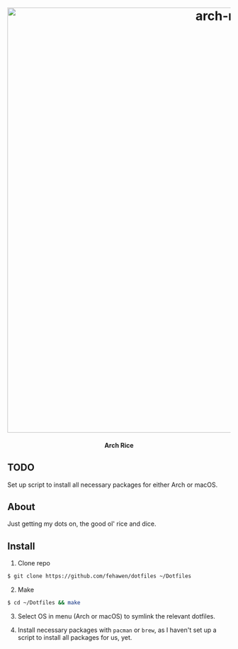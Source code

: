 <h1 align="center">
	<a href="https://github.com/fehawen/dotfiles">
		<img alt="arch-rice" src="https://user-images.githubusercontent.com/36552788/63131750-13998e00-bfbf-11e9-85f0-f3fcec74bb5f.png" width="960">
	</a>
	<br>
</h1>

<h4 align="center">
Arch Rice
</h4>

## TODO

Set up script to install all necessary packages for either Arch or macOS.

## About

Just getting my dots on, the good ol' rice and dice.

## Install

1. Clone repo

```bash
$ git clone https://github.com/fehawen/dotfiles ~/Dotfiles
```

2. Make

```bash
$ cd ~/Dotfiles && make
```

3. Select OS in menu (Arch or macOS) to symlink the relevant dotfiles.

4. Install necessary packages with `pacman` or `brew`, as I haven't set up a script to install all packages for us, yet.

